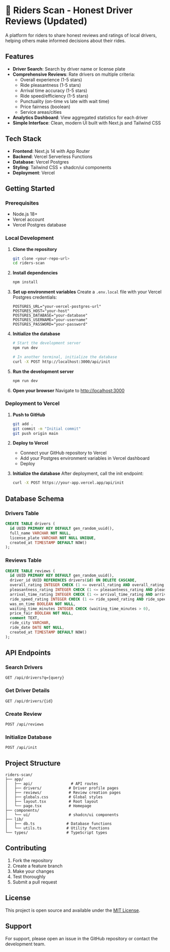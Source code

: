 # 🚗 Riders Scan - Honest Driver Reviews (Updated)

A platform for riders to share honest reviews and ratings of local drivers, helping others make informed decisions about their rides.

## Features

- **Driver Search**: Search by driver name or license plate
- **Comprehensive Reviews**: Rate drivers on multiple criteria:
  - Overall experience (1-5 stars)
  - Ride pleasantness (1-5 stars)
  - Arrival time accuracy (1-5 stars)
  - Ride speed/efficiency (1-5 stars)
  - Punctuality (on-time vs late with wait time)
  - Price fairness (boolean)
  - Service areas/cities
- **Analytics Dashboard**: View aggregated statistics for each driver
- **Simple Interface**: Clean, modern UI built with Next.js and Tailwind CSS

## Tech Stack

- **Frontend**: Next.js 14 with App Router
- **Backend**: Vercel Serverless Functions
- **Database**: Vercel Postgres
- **Styling**: Tailwind CSS + shadcn/ui components
- **Deployment**: Vercel

## Getting Started

### Prerequisites

- Node.js 18+ 
- Vercel account
- Vercel Postgres database

### Local Development

1. **Clone the repository**
   ```bash
   git clone <your-repo-url>
   cd riders-scan
   ```

2. **Install dependencies**
   ```bash
   npm install
   ```

3. **Set up environment variables**
   Create a `.env.local` file with your Vercel Postgres credentials:
   ```env
   POSTGRES_URL="your-vercel-postgres-url"
   POSTGRES_HOST="your-host"
   POSTGRES_DATABASE="your-database"
   POSTGRES_USERNAME="your-username"
   POSTGRES_PASSWORD="your-password"
   ```

4. **Initialize the database**
   ```bash
   # Start the development server
   npm run dev
   
   # In another terminal, initialize the database
   curl -X POST http://localhost:3000/api/init
   ```

5. **Run the development server**
   ```bash
   npm run dev
   ```

6. **Open your browser**
   Navigate to [http://localhost:3000](http://localhost:3000)

### Deployment to Vercel

1. **Push to GitHub**
   ```bash
   git add .
   git commit -m "Initial commit"
   git push origin main
   ```

2. **Deploy to Vercel**
   - Connect your GitHub repository to Vercel
   - Add your Postgres environment variables in Vercel dashboard
   - Deploy

3. **Initialize the database**
   After deployment, call the init endpoint:
   ```bash
   curl -X POST https://your-app.vercel.app/api/init
   ```

## Database Schema

### Drivers Table
```sql
CREATE TABLE drivers (
  id UUID PRIMARY KEY DEFAULT gen_random_uuid(),
  full_name VARCHAR NOT NULL,
  license_plate VARCHAR NOT NULL UNIQUE,
  created_at TIMESTAMP DEFAULT NOW()
);
```

### Reviews Table
```sql
CREATE TABLE reviews (
  id UUID PRIMARY KEY DEFAULT gen_random_uuid(),
  driver_id UUID REFERENCES drivers(id) ON DELETE CASCADE,
  overall_rating INTEGER CHECK (1 <= overall_rating AND overall_rating <= 5),
  pleasantness_rating INTEGER CHECK (1 <= pleasantness_rating AND pleasantness_rating <= 5),
  arrival_time_rating INTEGER CHECK (1 <= arrival_time_rating AND arrival_time_rating <= 5),
  ride_speed_rating INTEGER CHECK (1 <= ride_speed_rating AND ride_speed_rating <= 5),
  was_on_time BOOLEAN NOT NULL,
  waiting_time_minutes INTEGER CHECK (waiting_time_minutes > 0),
  price_fair BOOLEAN NOT NULL,
  comment TEXT,
  ride_city VARCHAR,
  ride_date DATE NOT NULL,
  created_at TIMESTAMP DEFAULT NOW()
);
```

## API Endpoints

### Search Drivers
```
GET /api/drivers?q={query}
```

### Get Driver Details
```
GET /api/drivers/{id}
```

### Create Review
```
POST /api/reviews
```

### Initialize Database
```
POST /api/init
```

## Project Structure

```
riders-scan/
├── app/
│   ├── api/                 # API routes
│   ├── drivers/            # Driver profile pages
│   ├── reviews/            # Review creation pages
│   ├── globals.css         # Global styles
│   ├── layout.tsx          # Root layout
│   └── page.tsx            # Homepage
├── components/
│   └── ui/                 # shadcn/ui components
├── lib/
│   ├── db.ts              # Database functions
│   └── utils.ts           # Utility functions
└── types/                 # TypeScript types
```

## Contributing

1. Fork the repository
2. Create a feature branch
3. Make your changes
4. Test thoroughly
5. Submit a pull request

## License

This project is open source and available under the [MIT License](LICENSE).

## Support

For support, please open an issue in the GitHub repository or contact the development team.